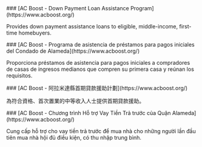 <RenderIf language="en,tl">
### [AC Boost - Down Payment Loan Assistance Program](https://www.acboost.org/)

Provides down payment assistance loans to eligible, middle-income, first-time homebuyers.

</RenderIf>
<RenderIf language="es">
### [AC Boost - Programa de asistencia de préstamos para pagos iniciales del Condado de Alameda](https://www.acboost.org/)

Proporciona préstamos de asistencia para pagos iniciales a compradores de casas de ingresos medianos que compren su primera casa y reúnan los requisitos.

</RenderIf>
<RenderIf language="zh">
### [AC Boost - 阿拉米達縣首期貸款援助計劃](https://www.acboost.org/)

為符合資格、首次置業的中等收入人士提供首期貸款援助。

</RenderIf>
<RenderIf language="vi">
### [AC Boost - Chương trình Hỗ trợ Vay Tiền Trả trước của Quận Alameda](https://www.acboost.org/)

Cung cấp hỗ trợ cho vay tiền trả trước để mua nhà cho những người lần đầu tiên mua nhà hội đủ điều kiện, có thu nhập trung bình.

</RenderIf>
